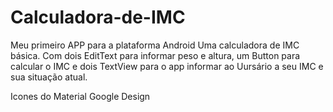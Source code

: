 # Calculadora-de-IMC
Meu primeiro APP para a plataforma Android
Uma calculadora de IMC básica.
Com dois EditText para informar peso e altura, um Button para calcular o IMC e dois TextView para o app informar 
ao Uursário a seu IMC e sua situação atual.

Icones do Material Google Design
